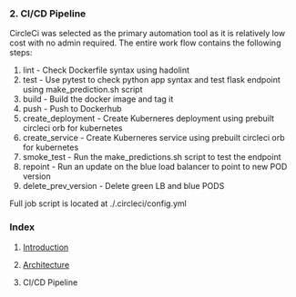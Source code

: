 ### 2. CI/CD Pipeline

<p>CircleCi was selected as the primary automation tool as it is relatively low cost with no admin required. The entire work flow contains the following steps:</p>


1. lint - Check Dockerfile syntax using hadolint
2. test - Use pytest to check python app syntax and test flask endpoint using make_prediction.sh script
3. build - Build the docker image and tag it
4. push - Push to Dockerhub
5. create_deployment - Create Kuberneres deployment using prebuilt circleci orb for kubernetes
6. create_service - Create Kuberneres service using prebuilt circleci orb for kubernetes
7. smoke_test - Run the make_predictions.sh script to test the endpoint
8. repoint - Run an update on the blue load balancer to point to new POD version
9. delete_prev_version - Delete green LB and blue PODS

Full job script is located at ./.circleci/config.yml


### Index

1. [Introduction](/README.md)

2. [Architecture](/docs/architecture.md)

3. CI/CD Pipeline



